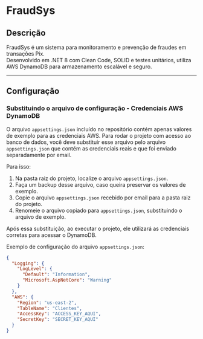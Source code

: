 # FraudSys

## Descrição

FraudSys é um sistema para monitoramento e prevenção de fraudes em transações Pix.  
Desenvolvido em .NET 8 com Clean Code, SOLID e testes unitários, utiliza AWS DynamoDB para armazenamento escalável e seguro.  

---

## Configuração

### Substituindo o arquivo de configuração - Credenciais AWS DynamoDB

O arquivo `appsettings.json` incluído no repositório contém apenas valores de exemplo para as credenciais AWS. Para rodar o projeto com acesso ao banco de dados, você deve substituir esse arquivo pelo arquivo `appsettings.json` que contém as credenciais reais e que foi enviado separadamente por email.

Para isso:

1. Na pasta raiz do projeto, localize o arquivo `appsettings.json`.
2. Faça um backup desse arquivo, caso queira preservar os valores de exemplo.
3. Copie o arquivo `appsettings.json` recebido por email para a pasta raiz do projeto.
4. Renomeie o arquivo copiado para `appsettings.json`, substituindo o arquivo de exemplo.

Após essa substituição, ao executar o projeto, ele utilizará as credenciais corretas para acessar o DynamoDB.

Exemplo de configuração do arquivo `appsettings.json`:

```json
{
  "Logging": {
    "LogLevel": {
      "Default": "Information",
      "Microsoft.AspNetCore": "Warning"
    }
  },
  "AWS": {
    "Region": "us-east-2",
    "TableName": "Clientes",
    "AccessKey": "ACCESS_KEY_AQUI",
    "SecretKey": "SECRET_KEY_AQUI"
  }
}
